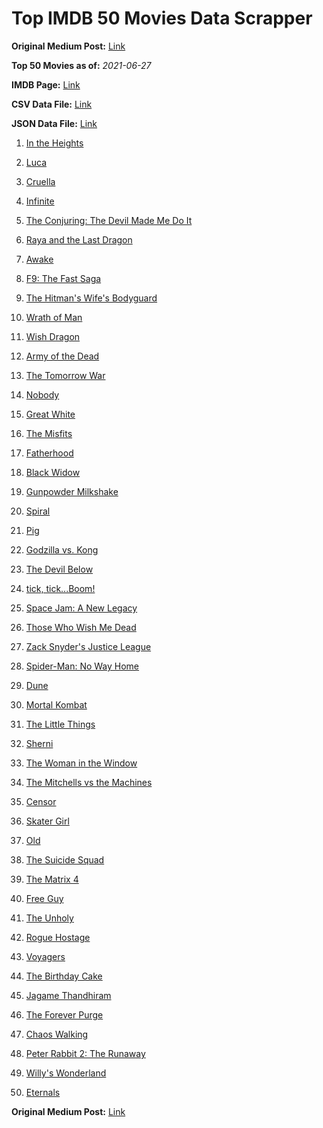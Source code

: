 # Top IMDB 50 Movies Data Scrapper

**Original Medium Post:** [Link](https://medium.com/@nishantsahoo/which-movie-should-i-watch-5c83a3c0f5b1) 

**Top 50 Movies as of:** _2021-06-27_

**IMDB Page:** [Link](http://www.imdb.com/search/title?release_date=2021,2021&title_type=feature)

**CSV Data File:** [Link](/Data/data.csv)

**JSON Data File:** [Link](/Data/data.json)

1. [In the Heights](https://www.imdb.com/title/tt1321510/?ref_=adv_li_tt)

2. [Luca](https://www.imdb.com/title/tt12801262/?ref_=adv_li_tt)

3. [Cruella](https://www.imdb.com/title/tt3228774/?ref_=adv_li_tt)

4. [Infinite](https://www.imdb.com/title/tt6654210/?ref_=adv_li_tt)

5. [The Conjuring: The Devil Made Me Do It](https://www.imdb.com/title/tt7069210/?ref_=adv_li_tt)

6. [Raya and the Last Dragon](https://www.imdb.com/title/tt5109280/?ref_=adv_li_tt)

7. [Awake](https://www.imdb.com/title/tt10418662/?ref_=adv_li_tt)

8. [F9: The Fast Saga](https://www.imdb.com/title/tt5433138/?ref_=adv_li_tt)

9. [The Hitman's Wife's Bodyguard](https://www.imdb.com/title/tt8385148/?ref_=adv_li_tt)

10. [Wrath of Man](https://www.imdb.com/title/tt11083552/?ref_=adv_li_tt)

11. [Wish Dragon](https://www.imdb.com/title/tt5562070/?ref_=adv_li_tt)

12. [Army of the Dead](https://www.imdb.com/title/tt0993840/?ref_=adv_li_tt)

13. [The Tomorrow War](https://www.imdb.com/title/tt9777666/?ref_=adv_li_tt)

14. [Nobody](https://www.imdb.com/title/tt7888964/?ref_=adv_li_tt)

15. [Great White](https://www.imdb.com/title/tt8435002/?ref_=adv_li_tt)

16. [The Misfits](https://www.imdb.com/title/tt4876134/?ref_=adv_li_tt)

17. [Fatherhood](https://www.imdb.com/title/tt4733624/?ref_=adv_li_tt)

18. [Black Widow](https://www.imdb.com/title/tt3480822/?ref_=adv_li_tt)

19. [Gunpowder Milkshake](https://www.imdb.com/title/tt8368408/?ref_=adv_li_tt)

20. [Spiral](https://www.imdb.com/title/tt10342730/?ref_=adv_li_tt)

21. [Pig](https://www.imdb.com/title/tt11003218/?ref_=adv_li_tt)

22. [Godzilla vs. Kong](https://www.imdb.com/title/tt5034838/?ref_=adv_li_tt)

23. [The Devil Below](https://www.imdb.com/title/tt7646322/?ref_=adv_li_tt)

24. [tick, tick...Boom!](https://www.imdb.com/title/tt8721424/?ref_=adv_li_tt)

25. [Space Jam: A New Legacy](https://www.imdb.com/title/tt3554046/?ref_=adv_li_tt)

26. [Those Who Wish Me Dead](https://www.imdb.com/title/tt3215824/?ref_=adv_li_tt)

27. [Zack Snyder's Justice League](https://www.imdb.com/title/tt12361974/?ref_=adv_li_tt)

28. [Spider-Man: No Way Home](https://www.imdb.com/title/tt10872600/?ref_=adv_li_tt)

29. [Dune](https://www.imdb.com/title/tt1160419/?ref_=adv_li_tt)

30. [Mortal Kombat](https://www.imdb.com/title/tt0293429/?ref_=adv_li_tt)

31. [The Little Things](https://www.imdb.com/title/tt10016180/?ref_=adv_li_tt)

32. [Sherni](https://www.imdb.com/title/tt10741542/?ref_=adv_li_tt)

33. [The Woman in the Window](https://www.imdb.com/title/tt6111574/?ref_=adv_li_tt)

34. [The Mitchells vs the Machines](https://www.imdb.com/title/tt7979580/?ref_=adv_li_tt)

35. [Censor](https://www.imdb.com/title/tt10329614/?ref_=adv_li_tt)

36. [Skater Girl](https://www.imdb.com/title/tt6964940/?ref_=adv_li_tt)

37. [Old](https://www.imdb.com/title/tt10954652/?ref_=adv_li_tt)

38. [The Suicide Squad](https://www.imdb.com/title/tt6334354/?ref_=adv_li_tt)

39. [The Matrix 4](https://www.imdb.com/title/tt10838180/?ref_=adv_li_tt)

40. [Free Guy](https://www.imdb.com/title/tt6264654/?ref_=adv_li_tt)

41. [The Unholy](https://www.imdb.com/title/tt9419056/?ref_=adv_li_tt)

42. [Rogue Hostage](https://www.imdb.com/title/tt13067292/?ref_=adv_li_tt)

43. [Voyagers](https://www.imdb.com/title/tt9664108/?ref_=adv_li_tt)

44. [The Birthday Cake](https://www.imdb.com/title/tt10719958/?ref_=adv_li_tt)

45. [Jagame Thandhiram](https://www.imdb.com/title/tt10661848/?ref_=adv_li_tt)

46. [The Forever Purge](https://www.imdb.com/title/tt10327252/?ref_=adv_li_tt)

47. [Chaos Walking](https://www.imdb.com/title/tt2076822/?ref_=adv_li_tt)

48. [Peter Rabbit 2: The Runaway](https://www.imdb.com/title/tt8376234/?ref_=adv_li_tt)

49. [Willy's Wonderland](https://www.imdb.com/title/tt8114980/?ref_=adv_li_tt)

50. [Eternals](https://www.imdb.com/title/tt9032400/?ref_=adv_li_tt)

**Original Medium Post:** [Link](https://medium.com/@nishantsahoo/which-movie-should-i-watch-5c83a3c0f5b1) 

